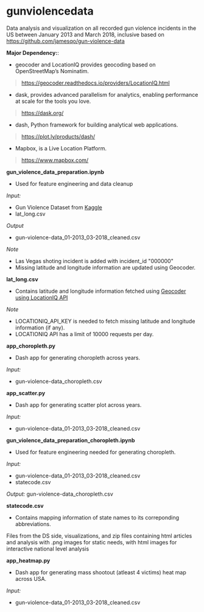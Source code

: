# gunviolencedata

Data analysis and visualization on all recorded gun violence incidents in the US between January 2013 and March 2018, inclusive based on https://github.com/jamesqo/gun-violence-data

**Major Dependency:**:
* geocoder and LocationIQ provides geocoding based on OpenStreetMap’s Nominatim.
> https://geocoder.readthedocs.io/providers/LocationIQ.html
* dask, provides advanced parallelism for analytics, enabling performance at scale for the tools you love.
> https://dask.org/
* dash, Python framework for building analytical web applications.
> https://plot.ly/products/dash/
* Mapbox, is a Live Location Platform.
> https://www.mapbox.com/

**gun_violence_data_preparation.ipynb**

* Used for feature engineering and data cleanup

_Input:_
* Gun Violence Dataset from [Kaggle](https://www.kaggle.com/jameslko/gun-violence-data) 
* lat_long.csv 

_Output_
* gun-violence-data_01-2013_03-2018_cleaned.csv

_Note_
* Las Vegas shoting incident is added with incident_id "000000"
* Missing latitude and longitude information are updated using Geocoder.

**lat_long.csv**

* Contains latitude and longitude information fetched using [Geocoder using LocationIQ API](https://geocoder.readthedocs.io/providers/LocationIQ.html)

_Note_
* LOCATIONIQ_API_KEY is needed to fetch missing latitude and longitude information (if any). 
* LOCATIONIQ API has a limit of 10000 requests per day.

**app_choropleth.py**

* Dash app for generating choropleth across years.

_Input:_
* gun-violence-data_choropleth.csv

**app_scatter.py**

* Dash app for generating scatter plot across years.

_Input:_
* gun-violence-data_01-2013_03-2018_cleaned.csv

**gun_violence_data_preparation_choropleth.ipynb**

* Used for feature engineering needed for generating choropleth.

_Input:_
* gun-violence-data_01-2013_03-2018_cleaned.csv
* statecode.csv

_Output:_
gun-violence-data_choropleth.csv

**statecode.csv**

* Contains mapping information of state names to its correponding abbreviations.

Files from the DS side, visualizations, and zip files containing html articles and analysis with .png images
for static needs, with html images for interactive national level analysis

**app_heatmap.py**

* Dash app for generating mass shootout (atleast 4 victims) heat map across USA.

_Input:_
* gun-violence-data_01-2013_03-2018_cleaned.csv
